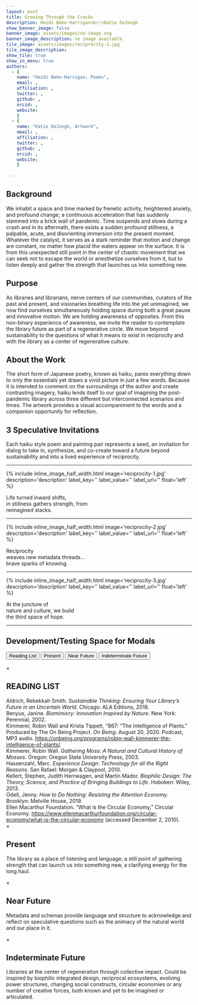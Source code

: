 ```yaml
---
layout: post
title: Growing Through the Cracks
description: Heidi Beke-Harrigan<br/>Katie DeJongh
show_banner_image: false
banner_image: assets/images/no-image.svg
banner_image_description: no image available
tile_image: assets/images/reciprocity-3.jpg
tile_image_description:
show_tile: true
show_in_menu: true
authors:
  - {
    name: "Heidi Beke-Harrigan, Poems",
    email: ,
    affiliation: ,
    twitter: ,
    github: ,
    orcid: ,
    website: 
    }
  - {
    name: "Katie DeJongh, Artwork",
    email: ,
    affiliation: ,
    twitter: ,
    github: ,
    orcid: ,
    website: 
    }
    
---
```


## Background

We inhabit a space and time marked by frenetic activity, heightened anxiety, and profound change; a continuous acceleration that has suddenly slammed into a brick wall of pandemic. Time suspends and slows during a crash and in its aftermath, there exists a sudden profound stillness, a palpable, acute, and disorienting immersion into the present moment. Whatever the catalyst, it serves as a stark reminder that motion and change are constant, no matter how placid the waters appear on the surface. It is from this unexpected still point in the center of chaotic movement that we can seek not to escape the world or anesthetize ourselves from it, but to listen deeply and gather the strength that launches us into something new.  

## Purpose

As libraries and librarians, nerve centers of our communities, curators of the past and present, and visionaries breathing life into the yet unimagined, we now find ourselves simultaneously holding space during both a great pause and innovative motion. We are holding awareness of opposites. From this non-binary experience of awareness, we invite the reader to contemplate the library future as part of a regenerative circle. We move beyond sustainability to the questions of what it means to exist in reciprocity and with the library as a center of regenerative culture. 

## About the Work

The short form of Japanese poetry, known as haiku, pares everything down to only the essentials yet draws a vivid picture in just a few words. Because it is intended to comment on the surroundings of the author and create contrasting imagery, haiku lends itself to our goal of imagining the post-pandemic library across three different but interconnected scenarios and times. The artwork provides a visual accompaniment to the words and a companion opportunity for reflection. 

## 3 Speculative Invitations

Each haiku style poem and painting pair represents a seed, an invitation for dialog to take in, synthesize, and co-create toward a future beyond sustainability and into a lived experience of reciprocity.

<div style="clear: both;"></div>
<hr/>

<div class="poem-row"> 

{% include inline_image_half_width.html
    image='reciprocity-1.jpg'
    description='description'
    label_key=''
    label_value=''
    label_url=''
    float='left'
%}

<div class="haiku">
Life turned inward shifts,<br/>
in stillness gathers strength, from<br/>
reimagined stacks.
</div>

</div>

<div style="clear: both;"></div>
<hr/>

<div class="poem-row"> 

{% include inline_image_half_width.html
    image='reciprocity-2.jpg'
    description='description'
    label_key=''
    label_value=''
    label_url=''
    float='left'
%}

<div class="haiku">
Reciprocity<br/>
weaves new metadata threads...<br/>
brave sparks of knowing.
</div>

</div>

<div style="clear: both;"></div>
<hr/>

<div class="poem-row"> 

{% include inline_image_half_width.html
    image='reciprocity-3.jpg'
    description='description'
    label_key=''
    label_value=''
    label_url=''
    float='left'
%}

<div class="haiku">
At the juncture of<br/>
nature and culture, we build<br/>
the third space of hope.
</div>

</div>

<div style="clear: both;"></div>
<hr/>

## Development/Testing Space for Modals

<!-- Trigger/Open The Modal -->
<button id="readingList" class="modalButton">Reading List</button>
<button id="present" class="modalButton">Present</button>
<button id="nearFuture" class="modalButton">Near Future</button>
<button id="indeterminateFuture" class="modalButton">Indeterminate Future</button>


<!-- READING LIST | Modal -->
<div id="readingListText" class="modal">
  <!-- Modal content -->
  <div class="modal-content">
    <div class="modal-header">
      <span class="closeModal">&times;</span>
      <h2>READING LIST</h2>
    </div>
    <div class="modal-body">
        <div class="modal-spacer"></div>
        <span class="citation">Aldrich, Rebekkah Smith. <em>Sustainable Thinking: Ensuring Your Library’s Future in an Uncertain World</em>. Chicago: ALA Editions, 2018.</span>
        <div class="modal-spacer"></div>
        <span class="citation">Benyus, Janine. <em>Biomimicry: Innovation Inspired by Nature</em>. New York: Perennial, 2002.</span>
        <div class="modal-spacer"></div>
        <span class="citation">Kimmerer, Robin Wall and Krista Tippett, “867: “The Intelligence of Plants.” Produced by The On Being Project. <em>On Being</em>. August 20, 2020. Podcast, MP3 audio.  <a href="https://onbeing.org/programs/robin-wall-kimmerer-the-intelligence-of-plants/" target="_blank">https://onbeing.org/programs/robin-wall-kimmerer-the-intelligence-of-plants/</a>.</span>
        <div class="modal-spacer"></div>
        <span class="citation">Kimmerer, Robin Wall. <em>Gathering Moss: A Natural and Cultural History of Mosses</em>. Oregon: Oregon State University Press, 2003.</span>
        <div class="modal-spacer"></div>
        <span class="citation">Hassenzahl, Marc. <em>Experience Design: Technology for all the Right Reasons</em>. San Rafael: Morgan & Claypool, 2010.</span>
        <div class="modal-spacer"></div>
        <span class="citation">Kellert, Stephen, Judith Herrwagen, and Martin Mador. <em>Biophilic Design: The Theory, Science, and Practice of Bringing Buildings to Life</em>. Hoboken: Wiley, 2013.</span>
        <div class="modal-spacer"></div>
        <span class="citation">Odell, Jenny. <em>How to Do Nothing: Resisting the Attention Economy</em>.  Brooklyn: Melville House, 2019.</span>
        <div class="modal-spacer"></div>
        <span class="citation">Ellen Macarthur Foundation. “What is the Circular Economy,” Circular Economy. <a href="https://www.ellenmacarthurfoundation.org/circular-economy/what-is-the-circular-economy" target="_blank">https://www.ellenmacarthurfoundation.org/circular-economy/what-is-the-circular-economy</a> (accessed December 2, 2010).</span>
        <div class="modal-spacer"></div>
    </div>
  </div>
</div>


<!-- PRESENT | Modal -->
<div id="presentText" class="modal">
  <!-- Modal content -->
  <div class="modal-content">
    <div class="modal-header">
      <span class="closeModal">&times;</span>
      <h2>Present</h2>
    </div>
    <div class="modal-body">
      <p>The library as a place of listening and language; a still point of gathering strength that can launch us into something new, a clarifying energy for the long haul.</p>
    </div>
  </div>
</div>


<!-- NEAR FUTURE | Modal -->
<div id="nearFutureText" class="modal">
  <!-- Modal content -->
  <div class="modal-content">
    <div class="modal-header">
      <span class="closeModal">&times;</span>
      <h2>Near Future</h2>
    </div>
    <div class="modal-body">
      <p>Metadata and schemas provide language and structure to acknowledge and reflect on speculative questions such as the animacy of the natural world and our place in it.</p>
    </div>
  </div>
</div>


<!-- INDETERMINATE Future | Modal -->
<div id="indeterminateFutureText" class="modal">
  <!-- Modal content -->
  <div class="modal-content">
    <div class="modal-header">
      <span class="closeModal">&times;</span>
      <h2>Indeterminate Future</h2>
    </div>
    <div class="modal-body">
      <p>Libraries at the center of regeneration through collective impact. Could be inspired by biophilic integrated design, reciprocal ecosystems, evolving power structures, changing social constructs, circular economies or any number of creative forces, both known and yet to be imagined or articulated.</p>
    </div>
  </div>
</div>



<script>

// When the user clicks anywhere outside of the modal, close it
//window.onclick = function(event) {
//  if (event.target == modal) {
//    modal.style.display = "none";
//  }
//}

$(document).ready(function() {
    $('.modalButton').click(function() {
        var id = this.getAttribute('id')
        console.log(id);
        div = (id + 'Text');
        // display modal
        $('#'+div).css("display", "block");
        // close modal
        $('.closeModal').click(function() {
            $('#'+div).css("display", "none");
        });
    });
});


</script>
